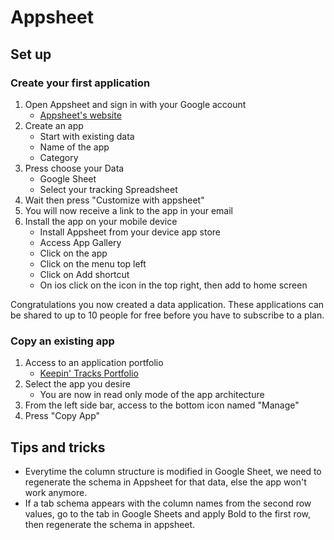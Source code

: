 # Appsheet

## Set up
### Create your first application

1. Open Appsheet and sign in with your Google account
    - [Appsheet's website](https://about.appsheet.com/home/)
2. Create an app
    - Start with existing data
    - Name of the app
    - Category
3. Press choose your Data
    - Google Sheet
    - Select your tracking Spreadsheet
3. Wait then press "Customize with appsheet"
4. You will now receive a link to the app in your email
5. Install the app on your mobile device
    - Install Appsheet from your device app store
    - Access App Gallery
    - Click on the app
    - Click on the menu top left
    - Click on Add shortcut
    - On ios click on the icon in the top right, then add to home screen

Congratulations you now created a data application. These applications can be shared to up to 10 people for free before you have to subscribe to a plan.

### Copy an existing app

1. Access to an application portfolio
    - [Keepin' Tracks Portfolio](https://www.appsheet.com/portfolio/83257098)
2. Select the app you desire
    - You are now in read only mode of the app architecture
3. From the left side bar, access to the bottom icon named "Manage"
4. Press "Copy App"

## Tips and tricks

* Everytime the column structure is modified in Google Sheet, we need to regenerate the schema in Appsheet for that data, else the app won't work anymore.
* If a tab schema appears with the column names from the second row values, go to the tab in Google Sheets and apply Bold to the first row, then regenerate the schema in appsheet.